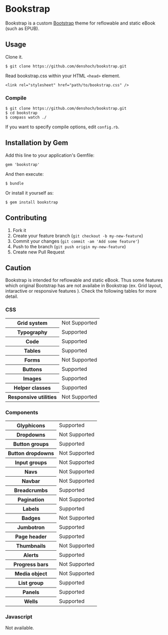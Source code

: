 # Bookstrap

Bookstrap is a custom [Bootstrap](http://getbootstrap.com/) theme for reflowable and static eBook (such as EPUB).

## Usage

Clone it.

    $ git clone https://github.com/denshoch/bookstrap.git

Read bookstrap.css within your HTML `<head>` element.

    <link rel="stylesheet" href="path/to/bookstrap.css" />

### Compile

    $ git clone https://github.com/denshoch/bookstrap.git
    $ cd bookstrap
    $ compass watch ./

If you want to specify compile options, edit `config.rb`.

## Installation by Gem

Add this line to your application's Gemfile:

    gem 'bookstrap'

And then execute:

    $ bundle

Or install it yourself as:

    $ gem install bookstrap

## Contributing

1. Fork it
2. Create your feature branch (`git checkout -b my-new-feature`)
3. Commit your changes (`git commit -am 'Add some feature'`)
4. Push to the branch (`git push origin my-new-feature`)
5. Create new Pull Request

## Caution

Bookstrap is intended for reflowable and static eBook. Thus some features which original Bootstrap has are not availabe in Bookstrap (ex. Grid layout, intaractive or responsive features ). Check the following tables for more detail.

### CSS

<table class="table table-condensed">
<tr>
<th>Grid system</th><td><span class="glyphicon glyphicon-remove-sign"></span> Not Supported</td>
</tr>
<tr class="success">
<th>Typography</th><td><span class="glyphicon glyphicon-ok"></span> Supported</td>
</tr>
<tr class="success">
<th>Code</th><td><span class="glyphicon glyphicon-ok"></span> Supported</td>
</tr>
<tr class="success">
<th>Tables</th><td><span class="glyphicon glyphicon-ok"></span> Supported</td>
</tr>
<tr>
<th>Forms</th><td><span class="glyphicon glyphicon-remove-sign"></span> Not Supported</td>
</tr>
<tr class="success">
<th>Buttons</th><td><span class="glyphicon glyphicon-ok"></span> Supported</td>
</tr>
<tr class="success">
<th>Images</th><td><span class="glyphicon glyphicon-ok"></span> Supported</td>
</tr>
<tr class="success">
<th>Helper classes</th><td><span class="glyphicon glyphicon-ok"></span> Supported</td>
</tr>
<tr>
<th>Responsive utilities</th><td><span class="glyphicon glyphicon-remove-sign"></span> Not Supported</td>
</tr>
</table>

### Components


<table class="table table-condensed">
<tr class="success">
<th>Glyphicons</th><td><span class="glyphicon glyphicon-ok"></span> Supported</td>
</tr>
<tr>
<th>Dropdowns</th><td><span class="glyphicon glyphicon-remove-sign"></span> Not Supported</td>
</tr>
<tr class="success">
<th>Button groups</th><td><span class="glyphicon glyphicon-ok"></span> Supported</td>
</tr>
<tr>
<th>Button dropdowns</th><td><span class="glyphicon glyphicon-remove-sign"></span> Not Supported</td>
</tr>
<tr>
<th>Input groups</th><td><span class="glyphicon glyphicon-remove-sign"></span> Not Supported</td>
</tr>
<tr>
<th>Navs</th><td><span class="glyphicon glyphicon-remove-sign"></span> Not Supported</td>
</tr>
<tr>
<th>Navbar</th><td><span class="glyphicon glyphicon-remove-sign"></span> Not Supported</td>
</tr>
<tr class="success">
<th>Breadcrumbs</th><td><span class="glyphicon glyphicon-ok"></span> Supported</td>
</tr>
<tr>
<th>Pagination</th><td><span class="glyphicon glyphicon-remove-sign"></span> Not Supported</td>
</tr>
<tr class="success">
<th>Labels</th><td><span class="glyphicon glyphicon-ok"></span> Supported</td>
</tr>
<tr>
<th>Badges</th><td><span class="glyphicon glyphicon-remove-sign"></span> Not Supported</td>
</tr>
<tr class="success">
<th>Jumbotron</th><td><span class="glyphicon glyphicon-ok"></span> Supported</td>
</tr>
<tr class="success">
<th>Page header</th><td><span class="glyphicon glyphicon-ok"></span> Supported</td>
</tr>
<tr>
<th>Thumbnails</th><td><span class="glyphicon glyphicon-remove-sign"></span> Not Supported</td>
</tr>
<tr class="success">
<th>Alerts</th><td><span class="glyphicon glyphicon-ok"></span> Supported</td>
</tr>
<tr>
<th>Progress bars</th><td><span class="glyphicon glyphicon-remove-sign"></span> Not Supported</td>
</tr>
<tr>
<th>Media object</th><td><span class="glyphicon glyphicon-remove-sign"></span> Not Supported</td>
</tr>
<tr class="success">
<th>List group</th><td><span class="glyphicon glyphicon-ok"></span> Supported</td>
</tr>
<tr class="success">
<th>Panels</th><td><span class="glyphicon glyphicon-ok"></span> Supported</td>
</tr>
<tr class="success">
<th>Wells</th><td><span class="glyphicon glyphicon-ok"></span> Supported</td>
</tr>
</table>

### Javascript

Not available.